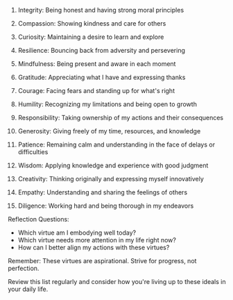 
1. Integrity: Being honest and having strong moral principles

2. Compassion: Showing kindness and care for others

3. Curiosity: Maintaining a desire to learn and explore

4. Resilience: Bouncing back from adversity and persevering

5. Mindfulness: Being present and aware in each moment

6. Gratitude: Appreciating what I have and expressing thanks

7. Courage: Facing fears and standing up for what's right

8. Humility: Recognizing my limitations and being open to growth

9. Responsibility: Taking ownership of my actions and their consequences

10. Generosity: Giving freely of my time, resources, and knowledge

11. Patience: Remaining calm and understanding in the face of delays or difficulties

12. Wisdom: Applying knowledge and experience with good judgment

13. Creativity: Thinking originally and expressing myself innovatively

14. Empathy: Understanding and sharing the feelings of others

15. Diligence: Working hard and being thorough in my endeavors

Reflection Questions:
- Which virtue am I embodying well today?
- Which virtue needs more attention in my life right now?
- How can I better align my actions with these virtues?

Remember: These virtues are aspirational. Strive for progress, not perfection.

Review this list regularly and consider how you're living up to these ideals in your daily life.
